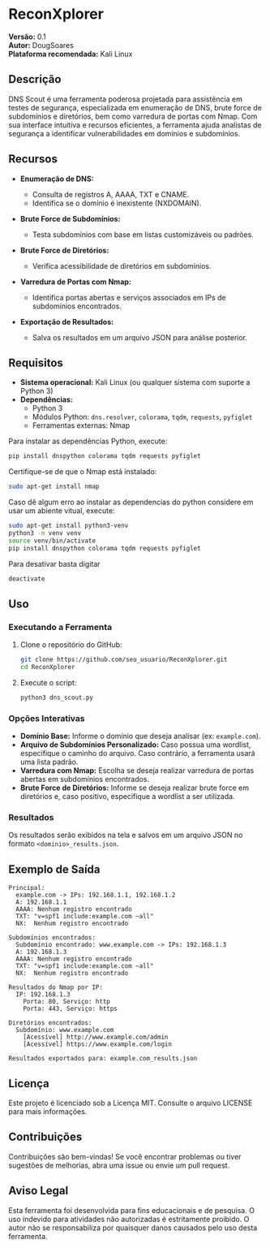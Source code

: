# ReconXplorer

**Versão:** 0.1  
**Autor:** DougSoares  
**Plataforma recomendada:** Kali Linux

## Descrição

DNS Scout é uma ferramenta poderosa projetada para assistência em testes de segurança, especializada em enumeração de DNS, brute force de subdomínios e diretórios, bem como varredura de portas com Nmap. Com sua interface intuitiva e recursos eficientes, a ferramenta ajuda analistas de segurança a identificar vulnerabilidades em domínios e subdomínios.

## Recursos

- **Enumeração de DNS:**
  - Consulta de registros A, AAAA, TXT e CNAME.
  - Identifica se o domínio é inexistente (NXDOMAIN).

- **Brute Force de Subdomínios:**
  - Testa subdomínios com base em listas customizáveis ou padrões.

- **Brute Force de Diretórios:**
  - Verifica acessibilidade de diretórios em subdomínios.

- **Varredura de Portas com Nmap:**
  - Identifica portas abertas e serviços associados em IPs de subdomínios encontrados.

- **Exportação de Resultados:**
  - Salva os resultados em um arquivo JSON para análise posterior.

## Requisitos

- **Sistema operacional:** Kali Linux (ou qualquer sistema com suporte a Python 3)
- **Dependências:**
  - Python 3
  - Módulos Python: `dns.resolver`, `colorama`, `tqdm`, `requests`, `pyfiglet`
  - Ferramentas externas: Nmap

Para instalar as dependências Python, execute:
```bash
pip install dnspython colorama tqdm requests pyfiglet
```

Certifique-se de que o Nmap está instalado:
```bash
sudo apt-get install nmap
```
Caso dê algum erro ao instalar as dependencias do python considere em usar um abiente vitual, execute:
```bash
sudo apt-get install python3-venv
python3 -m venv venv
source venv/bin/activate
pip install dnspython colorama tqdm requests pyfiglet
```
Para desativar basta digitar
```bash
deactivate
```
## Uso

### Executando a Ferramenta
1. Clone o repositório do GitHub:
    ```bash
    git clone https://github.com/seu_usuario/ReconXplorer.git
    cd ReconXplorer
    ```
2. Execute o script:
    ```bash
    python3 dns_scout.py
    ```

### Opções Interativas
- **Domínio Base:** Informe o domínio que deseja analisar (ex: `example.com`).
- **Arquivo de Subdomínios Personalizado:** Caso possua uma wordlist, especifique o caminho do arquivo. Caso contrário, a ferramenta usará uma lista padrão.
- **Varredura com Nmap:** Escolha se deseja realizar varredura de portas abertas em subdomínios encontrados.
- **Brute Force de Diretórios:** Informe se deseja realizar brute force em diretórios e, caso positivo, especifique a wordlist a ser utilizada.

### Resultados
Os resultados serão exibidos na tela e salvos em um arquivo JSON no formato `<dominio>_results.json`.

## Exemplo de Saída
```plaintext
Principal:
  example.com -> IPs: 192.168.1.1, 192.168.1.2
  A: 192.168.1.1
  AAAA: Nenhum registro encontrado
  TXT: "v=spf1 include:example.com ~all"
  NX:  Nenhum registro encontrado

Subdomínios encontrados:
  Subdomínio encontrado: www.example.com -> IPs: 192.168.1.3
  A: 192.168.1.3
  AAAA: Nenhum registro encontrado
  TXT: "v=spf1 include:example.com ~all"
  NX:  Nenhum registro encontrado

Resultados do Nmap por IP:
  IP: 192.168.1.3
    Porta: 80, Serviço: http
    Porta: 443, Serviço: https

Diretórios encontrados:
  Subdomínio: www.example.com
    [Acessível] http://www.example.com/admin
    [Acessível] https://www.example.com/login

Resultados exportados para: example.com_results.json
```

## Licença
Este projeto é licenciado sob a Licença MIT. Consulte o arquivo LICENSE para mais informações.

## Contribuições
Contribuições são bem-vindas! Se você encontrar problemas ou tiver sugestões de melhorias, abra uma issue ou envie um pull request.

## Aviso Legal
Esta ferramenta foi desenvolvida para fins educacionais e de pesquisa. O uso indevido para atividades não autorizadas é estritamente proibido. O autor não se responsabiliza por quaisquer danos causados pelo uso desta ferramenta.

